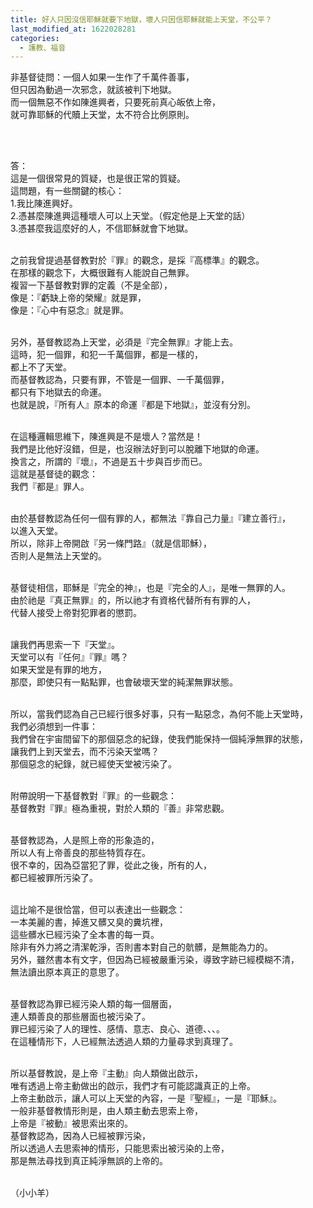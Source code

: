 ```yaml
---
title: 好人只因沒信耶穌就要下地獄，壞人只因信耶穌就能上天堂，不公平？
last_modified_at: 1622028281
categories:
  - 護教、福音
---
```


<p>非基督徒問：一個人如果一生作了千萬件善事，<br>
但只因為動過一次邪念，就該被判下地獄。<br>
而一個無惡不作如陳進興者，只要死前真心皈依上帝，<br>
就可靠耶穌的代贖上天堂，太不符合比例原則。</p>

<p>&nbsp;</p>

<p><br>
答：<br>
這是一個很常見的質疑，也是很正常的質疑。<br>
這問題，有一些關鍵的核心：<br>
1.我比陳進興好。<br>
2.憑甚麼陳進興這種壞人可以上天堂。（假定他是上天堂的話）<br>
3.憑甚麼我這麼好的人，不信耶穌就會下地獄。</p>

<p><br>
之前我曾提過基督教對於『罪』的觀念，是採『高標準』的觀念。<br>
在那樣的觀念下，大概很難有人能說自己無罪。<br>
複習一下基督教對罪的定義（不是全部），<br>
像是：『虧缺上帝的榮耀』就是罪，<br>
像是：『心中有惡念』就是罪。</p>

<p><br>
另外，基督教認為上天堂，必須是『完全無罪』才能上去。<br>
這時，犯一個罪，和犯一千萬個罪，都是一樣的，<br>
都上不了天堂。<br>
而基督教認為，只要有罪，不管是一個罪、一千萬個罪，<br>
都只有下地獄去的命運。<br>
也就是說，『所有人』原本的命運『都是下地獄』，並沒有分別。</p>

<p><br>
在這種邏輯思維下，陳進興是不是壞人？當然是！<br>
我們是比他好沒錯，但是，也沒辦法好到可以脫離下地獄的命運。<br>
換言之，所謂的『壞』，不過是五十步與百步而已。<br>
這就是基督徒的觀念：<br>
我們『都是』罪人。</p>

<p><br>
由於基督教認為任何一個有罪的人，都無法『靠自己力量』『建立善行』，<br>
以進入天堂。<br>
所以，除非上帝開啟『另一條門路』（就是信耶穌），<br>
否則人是無法上天堂的。</p>

<p><br>
基督徒相信，耶穌是『完全的神』，也是『完全的人』，是唯一無罪的人。<br>
由於祂是『真正無罪』的，所以祂才有資格代替所有有罪的人，<br>
代替人接受上帝對犯罪者的懲罰。</p>

<p><br>
讓我們再思索一下『天堂』。<br>
天堂可以有『任何』『罪』嗎？<br>
如果天堂是有罪的地方，<br>
那麼，即使只有一點點罪，也會破壞天堂的純潔無罪狀態。</p>

<p><br>
所以，當我們認為自己已經行很多好事，只有一點惡念，為何不能上天堂時，<br>
我們必須想到一件事：<br>
我們曾在宇宙間留下的那個惡念的紀錄，使我們能保持一個純淨無罪的狀態，<br>
讓我們上到天堂去，而不污染天堂嗎？<br>
那個惡念的紀錄，就已經使天堂被污染了。</p>

<p><br>
附帶說明一下基督教對『罪』的一些觀念：<br>
基督教對『罪』極為重視，對於人類的『善』非常悲觀。</p>

<p><br>
基督教認為，人是照上帝的形象造的，<br>
所以人有上帝善良的那些特質存在。<br>
很不幸的，因為亞當犯了罪，從此之後，所有的人，<br>
都已經被罪所污染了。</p>

<p><br>
這比喻不是很恰當，但可以表達出一些觀念：<br>
一本美麗的書，掉進又髒又臭的糞坑裡，<br>
這些髒水已經污染了全本書的每一頁。<br>
除非有外力將之清潔乾淨，否則書本對自己的骯髒，是無能為力的。<br>
另外，雖然書本有文字，但因為已經被嚴重污染，導致字跡已經模糊不清，<br>
無法讀出原本真正的意思了。</p>

<p><br>
基督教認為罪已經污染人類的每一個層面，<br>
連人類善良的那些層面也被污染了。<br>
罪已經污染了人的理性、感情、意志、良心、道德、、、。<br>
在這種情形下，人已經無法透過人類的力量尋求到真理了。</p>

<p><br>
所以基督教說，是上帝『主動』向人類做出啟示，<br>
唯有透過上帝主動做出的啟示，我們才有可能認識真正的上帝。<br>
上帝主動啟示，讓人可以上天堂的內容，一是『聖經』，一是『耶穌』。<br>
一般非基督教情形則是，由人類主動去思索上帝，<br>
上帝是『被動』被思索出來的。<br>
基督教認為，因為人已經被罪污染，<br>
所以透過人去思索神的情形，只能思索出被污染的上帝，<br>
那是無法尋找到真正純淨無誤的上帝的。</p>

<p><br>
（小小羊）</p>

<p><br>
<br>
&nbsp;</p>

